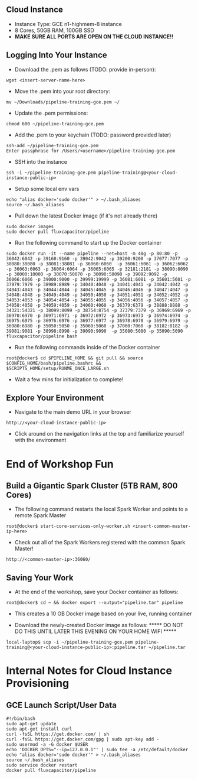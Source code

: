 ## Cloud Instance
* Instance Type:  GCE n1-highmem-8 instance
* 8 Cores, 50GB RAM, 100GB SSD
* **MAKE SURE ALL PORTS ARE OPEN ON THE CLOUD INSTANCE!!**

## Logging Into Your Instance 
* Download the .pem as follows (TODO:  provide in-person):
```
wget <insert-server-name-here>
```

* Move the .pem into your root directory:
```
mv ~/Downloads/pipeline-training-gce.pem ~/
```

* Update the .pem permissions:
```
chmod 600 ~/pipeline-training-gce.pem
```

* Add the .pem to your keychain (TODO:  password provided later)
```
ssh-add ~/pipeline-training-gce.pem
Enter passphrase for /Users/<username>/pipeline-training-gce.pem
```

* SSH into the instance 
```
ssh -i ~/pipeline-training-gce.pem pipeline-training@<your-cloud-instance-public-ip>
```

* Setup some local env vars
```
echo "alias docker='sudo docker'" > ~/.bash_aliases
source ~/.bash_aliases
```

* Pull down the latest Docker image (if it's not already there)
```
sudo docker images
sudo docker pull fluxcapacitor/pipeline
```

* Run the following command to start up the Docker container
```
sudo docker run -it --name pipeline --net=host -m 48g -p 80:80 -p 36042:6042 -p 39160:9160 -p 39042:9042 -p 39200:9200 -p 37077:7077 -p 38080:38080 -p 38081:38081 -p 36060:6060  -p 36061:6061 -p 36062:6062 -p 36063:6063 -p 36064:6064 -p 36065:6065 -p 32181:2181 -p 38090:8090 -p 30000:10000 -p 30070:50070 -p 30090:50090 -p 39092:9092 -p 36066:6066 -p 39000:9000 -p 39999:19999 -p 36081:6081 -p 35601:5601 -p 37979:7979 -p 38989:8989 -p 34040:4040 -p 34041:4041 -p 34042:4042 -p 34043:4043 -p 34044:4044 -p 34045:4045 -p 34046:4046 -p 34047:4047 -p 34048:4048 -p 34049:4049 -p 34050:4050 -p 34051:4051 -p 34052:4052 -p 34053:4053 -p 34054:4054 -p 34055:4055 -p 34056:4056 -p 34057:4057 -p 34058:4058 -p 34059:4059 -p 34060:4060 -p 36379:6379 -p 38888:8888 -p 34321:54321 -p 38099:8099 -p 38754:8754 -p 37379:7379 -p 36969:6969 -p 36970:6970 -p 36971:6971 -p 36972:6972 -p 36973:6973 -p 36974:6974 -p 36975:6975 -p 36976:6976 -p 36977:6977 -p 36978:6978 -p 36979:6979 -p 36980:6980 -p 35050:5050 -p 35060:5060 -p 37060:7060 -p 38182:8182 -p 39081:9081 -p 38998:8998 -p 39090:9090  -p 35080:5080 -p 35090:5090 fluxcapacitor/pipeline bash
```

* Run the following commands inside of the Docker container
```
root@docker$ cd $PIPELINE_HOME && git pull && source $CONFIG_HOME/bash/pipeline.bashrc && $SCRIPTS_HOME/setup/RUNME_ONCE_LARGE.sh
```

* Wait a few mins for initialization to complete!

## Explore Your Environment
* Navigate to the main demo URL in your browser
```
http://<your-cloud-instance-public-ip>
```
* Click around on the navigation links at the top and familiarize yourself with the environment

# End of Workshop Fun
## Build a Gigantic Spark Cluster (5TB RAM, 800 Cores)
* The following command restarts the local Spark Worker and points to a remote Spark Master
```
root@docker$ start-core-services-only-worker.sh <insert-common-master-ip-here>
```
* Check out all of the Spark Workers registered with the common Spark Master!
```
http://<common-master-ip>:36060/
```

## Saving Your Work
* At the end of the workshop, save your Docker container as follows:
```
root@docker$ cd ~ && docker export --output="pipeline.tar" pipeline
```
* This creates a 10 GB Docker image based on your live, running container

* Download the newly-created Docker image as follows:
***** DO NOT DO THIS UNTIL LATER THIS EVENING ON YOUR HOME WIFI *****
```
local-laptop$ scp -i ~/pipeline-training-gce.pem pipeline-training@<your-cloud-instance-public-ip>:pipeline.tar ~/pipeline.tar
```

# Internal Notes for Cloud Instance Provisioning
## GCE Launch Script/User Data
```
#!/bin/bash
sudo apt-get update
sudo apt-get install curl
curl -fsSL https://get.docker.com/ | sh
curl -fsSL https://get.docker.com/gpg | sudo apt-key add -
sudo usermod -a -G docker $USER
echo 'DOCKER_OPTS="--ip=127.0.0.1"' | sudo tee -a /etc/default/docker
echo "alias docker='sudo docker'" > ~/.bash_aliases
source ~/.bash_aliases
sudo service docker restart
docker pull fluxcapacitor/pipeline
```